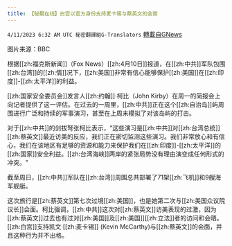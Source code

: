 ```yaml
---
title: 【秘翻在线】白宫以官方身份支持麦卡锡与蔡英文的会面
---
```

`4/11/2023 6:32 AM UTC 秘密翻譯組G-Translators` [轉載自GNews](https://gnews.org/articles/1084695)

         

图片来源：BBC

根据[[zh:福克斯新闻]]（Fox News）[[zh:4月10日]]报道，在[[zh:中共]]军队包围[[zh:台湾]]的[[zh:情]]况下，[[zh:美国]]非常有信心能够保护[[zh:美国]]在[[zh:印度]]\-[[zh:太平洋]]的利益。

[[zh:国家安全委员会]]发言人[[zh:约翰]]·柯比（John Kirby）在周一的简报会上向记者提供了这一评估。在过去的一周里，[[zh:中共]]正在这个[[zh:自治岛]]屿周围进行广泛和持续的军事演习，甚至在上周末模拟了对该岛屿的打击。

对于[[zh:中共]]的剑拔弩张柯比表示，“这些演习是[[zh:中共]]对[[zh:台湾总统]][[zh:蔡英文]]最近访美的反应，我们正在密切监测这些演习。我们非常放心和有信心，我们在该地区有足够的资源和能力来保护我们在[[zh:印度]]\-[[zh:太平洋]]的[[zh:国家]]安全利益。[[zh:台湾海峡]]两岸的紧张局势没有理由演变成任何形式的冲突。"

截至周日，[[zh:中共]]军队在[[zh:台湾]]周围总共部署了71架[[zh:飞机]]和9艘海军舰艇。

这次旅行是[[zh:蔡英文]]第七次过境[[zh:美国]]，也是她第二次与[[zh:美国众议院议长]]会面。柯比强调，[[zh:中共]]这次对[[zh:蔡英文]]访美表现的过激，因为[[zh:蔡英文]]过去也有过对[[zh:美国]]及[[zh:美国]][[zh:立法]]者的访问和会晤。[[zh:白宫]]支持凯文·[[zh:麦卡锡]] (Kevin McCarthy)与[[zh:蔡英文]]的会面，并且这种行为并不出格。
